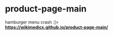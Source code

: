 # product-page-main

hamburger menu crash :]> <br>
<b>https://wikimedicx.github.io/product-page-main/</b>
